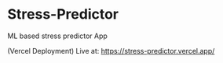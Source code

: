# Stress-Predictor
ML based stress predictor App

(Vercel Deployment)
Live at: https://stress-predictor.vercel.app/
